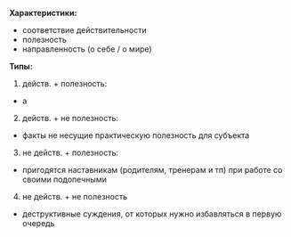 **Характеристики:**

- соответствие действительности
- полезность 
- направленность (о себе / о мире) 

**Типы:** 
 
1. действ. + полезность:
 - а
2. действ. + не полезность:
 - факты не несущие практическую полезность для субъекта  
3. не действ. + полезность:
 - пригодятся наставникам (родителям, тренерам и тп) при работе со своими подопечными
4. не действ. + не полезность
 - деструктивные суждения, от которых нужно избавляться в первую очередь

